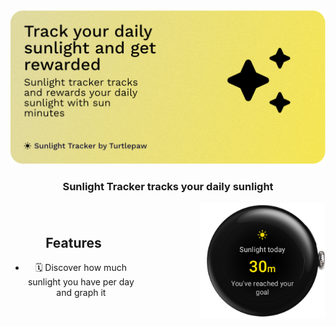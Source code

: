 <div align="center">
<img src="./assets/banner.png" width="700" alt="Banner"/>
<h3>Sunlight Tracker tracks your daily sunlight</h3>
</div>

<div align="center">
<div style="display: flex; align-items: center;">
  <div style="flex: 1;">

## Features

- 🗓️ Discover how much sunlight you have per day and graph it

  </div>
  <div style="flex: 1;padding-left:100px;">
    <img src="./assets/watch.png" width="200" alt="Banner"/>
  </div>
</div>
</div>

